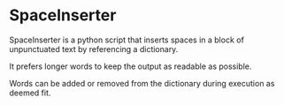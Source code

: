# SpaceInserter
SpaceInserter is a python script that inserts spaces in a block of unpunctuated text by referencing a dictionary.

It prefers longer words to keep the output as readable as possible.

Words can be added or removed from the dictionary during execution as deemed fit.
